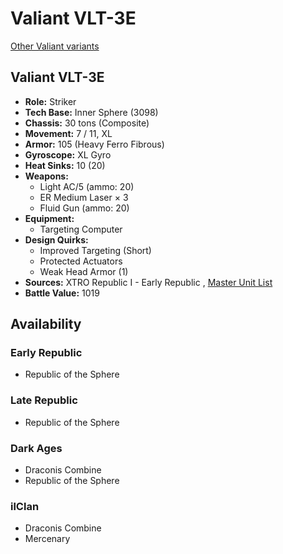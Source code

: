 # Valiant VLT-3E 

[Other Valiant variants](../valiant.md) 

## Valiant VLT-3E 

- **Role:** Striker 
- **Tech Base:** Inner Sphere (3098) 
- **Chassis:** 30 tons (Composite) 
- **Movement:** 7 / 11, XL 
- **Armor:** 105 (Heavy Ferro Fibrous) 
- **Gyroscope:** XL Gyro 
- **Heat Sinks:** 10 (20) 
- **Weapons:** 
  - Light AC/5 (ammo: 20) 
  - ER Medium Laser × 3 
  - Fluid Gun (ammo: 20) 
- **Equipment:** 
  - Targeting Computer 
- **Design Quirks:** 
  - Improved Targeting (Short) 
  - Protected Actuators 
  - Weak Head Armor (1) 
- **Sources:** XTRO Republic I - Early Republic , [Master Unit List](http://masterunitlist.info/Unit/Details/7293) 
- **Battle Value:** 1019 

## Availability 

### Early Republic 

- Republic of the Sphere 

### Late Republic 

- Republic of the Sphere 

### Dark Ages 

- Draconis Combine 
- Republic of the Sphere 

### ilClan 

- Draconis Combine 
- Mercenary 

